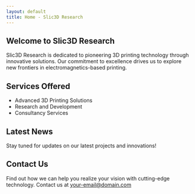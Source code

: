 ```yaml
---
layout: default
title: Home - Slic3D Research
---
```


<link rel="stylesheet" href="/css/styles.css">

## Welcome to Slic3D Research

Slic3D Research is dedicated to pioneering 3D printing technology through innovative solutions. Our commitment to excellence drives us to explore new frontiers in electromagnetics-based printing.

## Services Offered

* Advanced 3D Printing Solutions
* Research and Development
* Consultancy Services

## Latest News

Stay tuned for updates on our latest projects and innovations!

## Contact Us

Find out how we can help you realize your vision with cutting-edge technology. Contact us at [your-email@domain.com](mailto:your-email@domain.com)